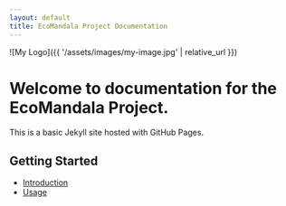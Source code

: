 ```yaml
---
layout: default
title: EcoMandala Project Documentation
---
```


![My Logo]({{ '/assets/images/my-image.jpg' | relative_url }})

# Welcome to documentation for the EcoMandala Project.

This is a basic Jekyll site hosted with GitHub Pages.

## Getting Started

- [Introduction](introduction.md)
- [Usage](usage.md)
